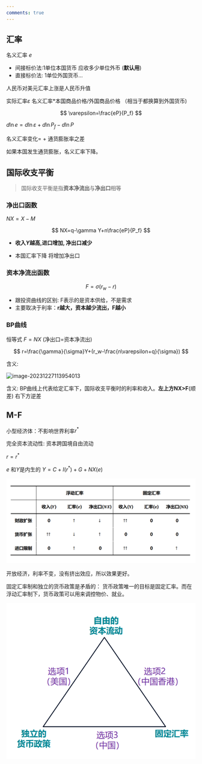 ```yaml
---
comments: true
---
```

## 汇率

名义汇率 $e$

- 间接标价法:1单位本国货币 应收多少单位外币  (**默认用**)
- 直接标价法: 1单位外国货币...

人民币对美元汇率上涨是人民币升值

实际汇率$\varepsilon$  名义汇率*本国商品价格/外国商品价格 （相当于都换算到外国货币)


$$
\varepsilon=\frac{eP}{P_f}
$$



$d\ln e=d \ln \varepsilon+d\ln P_f-d\ln P$

名义汇率变化= + 通货膨胀率之差

如果本国发生通货膨胀，名义汇率下降。

## 国际收支平衡

> 国际收支平衡是指**资本净流出**与**净出口**相等

### 净出口函数

$NX=X-M$


$$
NX=q-\gamma Y+n\frac{eP}{P_f}
$$



- **收入$Y$越高,进口增加, 净出口减少**

- 本国汇率下降 将增加净出口

### 资本净流出函数



$$
F=\sigma(r_w-r)
$$





- 跟投资曲线的区别: F表示的是资本供给，不是需求
- 主要取决于利率：**r越大，资本越少流出，F越小**

### BP曲线

恒等式 $F=NX$ (净出口=资本净流出)


$$
r=\frac{\gamma}{\sigma}Y+(r_w-\frac{n\varepsilon+q}{\sigma})
$$


含义:

![image-20231227113954013](C:\Users\19808\AppData\Roaming\Typora\typora-user-images\image-20231227113954013.png)

含义: BP曲线上代表给定汇率下，国际收支平衡时的利率和收入。**左上方NX>F**(顺差)  右下方逆差

## M-F

小型经济体：不影响世界利率$r^*$

完全资本流动性: 资本跨国境自由流动

$r=r^*$

$e$ 和$Y$是内生的 $Y=C+I(r^*)+G+NX(e)$

![e68e52617305a62a36c820b24b307da3.png](../../_resources/e68e52617305a62a36c820b24b307da3.png)

开放经济，利率不变，没有挤出效应，所以效果更好。

固定汇率制和独立的货币政策是矛盾的： 货币政策唯一的目标是固定汇率。而在浮动汇率制下，货币政策可以用来调控物价、就业。

![9f765bfb98f12761bbd72e9b7f5694bb.png](../../_resources/9f765bfb98f12761bbd72e9b7f5694bb.png)